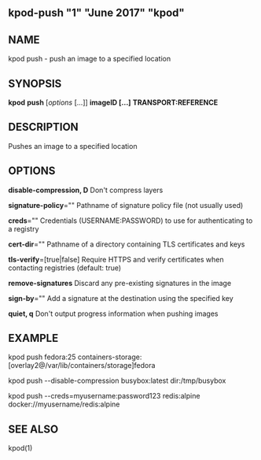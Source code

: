 ## kpod-push "1" "June 2017" "kpod"

## NAME
kpod push - push an image to a specified location

## SYNOPSIS
**kpod** **push** [*options* [...]] **imageID [...]** **TRANSPORT:REFERENCE**

## DESCRIPTION
Pushes an image to a specified location

## OPTIONS

**disable-compression, D**
  Don't compress layers

**signature-policy**=""
  Pathname of signature policy file (not usually used)

**creds**=""
  Credentials (USERNAME:PASSWORD) to use for authenticating to a registry

**cert-dir**=""
  Pathname of a directory containing TLS  certificates and keys

**tls-verify**=[true|false]
  Require HTTPS and verify certificates when contacting registries (default: true)

**remove-signatures**
  Discard any pre-existing signatures in the image

**sign-by**=""
  Add a signature at the destination using the specified key

**quiet, q**
  Don't output progress information when pushing images

## EXAMPLE

kpod push fedora:25 containers-storage:[overlay2@/var/lib/containers/storage]fedora

kpod push --disable-compression busybox:latest dir:/tmp/busybox

kpod push --creds=myusername:password123 redis:alpine docker://myusername/redis:alpine

## SEE ALSO
kpod(1)
